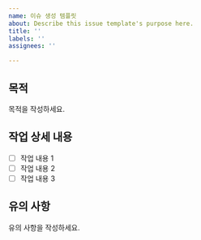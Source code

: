 ```yaml
---
name: 이슈 생성 템플릿
about: Describe this issue template's purpose here.
title: ''
labels: ''
assignees: ''

---
```


## 목적
목적을 작성하세요.

## 작업 상세 내용
- [ ] 작업 내용 1
- [ ] 작업 내용 2
- [ ] 작업 내용 3

## 유의 사항
유의 사항을 작성하세요.

